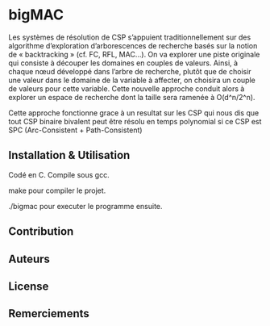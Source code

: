 # bigMAC
Les systèmes de résolution de CSP s’appuient traditionnellement sur des algorithme d’exploration d’arborescences de recherche basés sur la notion de « backtracking » (cf. FC, RFL, MAC…). On va explorer une piste originale qui consiste à découper les domaines en couples de valeurs. Ainsi, à chaque nœud développé dans l’arbre de recherche, plutôt que de choisir une valeur dans le domaine de la variable à affecter, on choisira un couple de valeurs pour cette variable. Cette nouvelle approche conduit alors à explorer un espace de recherche dont la taille sera ramenée à O(d^n/2^n). 

Cette approche fonctionne grace à un resultat sur les CSP qui nous dis que tout CSP binaire bivalent peut être résolu en temps polynomial si ce CSP est SPC (Arc-Consistent + Path-Consistent)

## Installation & Utilisation
Codé en C. Compile sous gcc.

make pour compiler le projet.

./bigmac pour executer le programme ensuite.

## Contribution

## Auteurs

## License

## Remerciements
